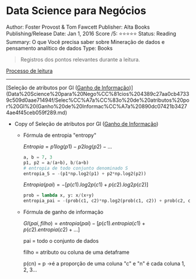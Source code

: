 # Data Science para Negócios

Author: Foster Provost & Tom Fawcett
Publisher: Alta Books
Publishing/Release Date: Jan 1, 2016
Score /5: ⭐️⭐️⭐️⭐️⭐️
Status: Reading
Summary: O que Você precisa saber sobre Mineração de dados e pensamento analítico de dados
Type: Books

> Registros dos pontos relevantes durante a leitura.

[Processo de leitura](Data%20Science%20para%20Nego%CC%81cios%204389c27aa0cb47339c509d0aae71494f/Processo%20de%20leitura%20e6ef94042f9740c2b0de1bd7712c6aed.md)

---

[Seleção de atributos por GI ([Ganho de Informação](http://www.esalq.usp.br/lepse/imgs/conteudo_thumb/Entropia--Ganho-de-informa--o-e-Decision-trees.pdf))](Data%20Science%20para%20Nego%CC%81cios%204389c27aa0cb47339c509d0aae71494f/Selec%CC%A7a%CC%83o%20de%20atributos%20por%20GI%20(Ganho%20de%20Informac%CC%A7a%20890dc07421b34274ae4f45ceb059f289.md)

- Copy of Seleção de atributos por GI ([Ganho de Informação](http://www.esalq.usp.br/lepse/imgs/conteudo_thumb/Entropia--Ganho-de-informa--o-e-Decision-trees.pdf))
    - Fórmula de entropia "entropy"

        $Entropia = p1 log(p1)-p2log(p2) - ...$

        ```python
        a, b = 7, 3 
        p1, p2 = a/(a+b), b/(a+b)
        # entropia de todo conjunto denominado S
        entropia_S = -(p1*np.log2(p1) + p2*np.log2(p2))
        ```

        $Entropia(pai) = -[p(c1).log2p(c1) + p(c2).log2p(c2)]$

        ```python
        prob = lambda x, y: x/(x+y)
        entropia_pai = -(prob(c1, c2)*np.log2(prob(c1, c2)) + prob(c2, c1)*np.log2(prob(c2, c1)))
        ```

    - Fórmula de ganho de informação

        $GI(pai, filho) = entropia(pai) - [p(c1).entropia(c1) + p(c2).entropia(c2)+...]$

        pai = todo o conjunto de dados

        filho = atributo ou coluna de uma detaframe

        p(cn) = p →é a proporção de uma coluna "c" e "n" é cada coluna 1, 2, 3...